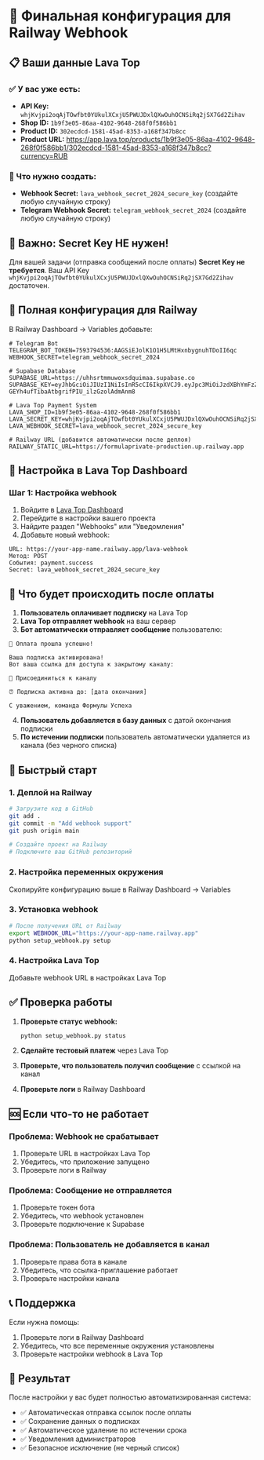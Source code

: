 # 🎯 Финальная конфигурация для Railway Webhook

## 📋 Ваши данные Lava Top

### ✅ У вас уже есть:
- **API Key:** `whjKvjpi2oqAjTOwfbt0YUkulXCxjU5PWUJDxlQXwOuhOCNSiRq2jSX7Gd2Zihav`
- **Shop ID:** `1b9f3e05-86aa-4102-9648-268f0f586bb1`
- **Product ID:** `302ecdcd-1581-45ad-8353-a168f347b8cc`
- **Product URL:** https://app.lava.top/products/1b9f3e05-86aa-4102-9648-268f0f586bb1/302ecdcd-1581-45ad-8353-a168f347b8cc?currency=RUB

### 🔑 Что нужно создать:
- **Webhook Secret:** `lava_webhook_secret_2024_secure_key` (создайте любую случайную строку)
- **Telegram Webhook Secret:** `telegram_webhook_secret_2024` (создайте любую случайную строку)

## 🚨 Важно: Secret Key НЕ нужен!

Для вашей задачи (отправка сообщений после оплаты) **Secret Key не требуется**. Ваш API Key `whjKvjpi2oqAjTOwfbt0YUkulXCxjU5PWUJDxlQXwOuhOCNSiRq2jSX7Gd2Zihav` достаточен.

## 📝 Полная конфигурация для Railway

В Railway Dashboard → Variables добавьте:

```env
# Telegram Bot
TELEGRAM_BOT_TOKEN=7593794536:AAGSiEJolK1O1H5LMtHxnbygnuhTDoII6qc
WEBHOOK_SECRET=telegram_webhook_secret_2024

# Supabase Database
SUPABASE_URL=https://uhhsrtmmuwoxsdquimaa.supabase.co
SUPABASE_KEY=eyJhbGciOiJIUzI1NiIsInR5cCI6IkpXVCJ9.eyJpc3MiOiJzdXBhYmFzZSIsInJlZiI6InVoaHNydG1tdXdveHNkcXVpbWFhIiwicm9sZSI6ImFub24iLCJpYXQiOjE3NTQ2OTMwMzcsImV4cCI6MjA3MDI2OTAzN30.5xxo6g-GEYh4ufTibaAtbgrifPIU_ilzGzolAdmAnm8

# Lava Top Payment System
LAVA_SHOP_ID=1b9f3e05-86aa-4102-9648-268f0f586bb1
LAVA_SECRET_KEY=whjKvjpi2oqAjTOwfbt0YUkulXCxjU5PWUJDxlQXwOuhOCNSiRq2jSX7Gd2Zihav
LAVA_WEBHOOK_SECRET=lava_webhook_secret_2024_secure_key

# Railway URL (добавится автоматически после деплоя)
RAILWAY_STATIC_URL=https://formulaprivate-production.up.railway.app
```

## 🔧 Настройка в Lava Top Dashboard

### Шаг 1: Настройка webhook
1. Войдите в [Lava Top Dashboard](https://app.lava.top)
2. Перейдите в настройки вашего проекта
3. Найдите раздел "Webhooks" или "Уведомления"
4. Добавьте новый webhook:

```
URL: https://your-app-name.railway.app/lava-webhook
Метод: POST
События: payment.success
Secret: lava_webhook_secret_2024_secure_key
```

## 🎯 Что будет происходить после оплаты

1. **Пользователь оплачивает подписку** на Lava Top
2. **Lava Top отправляет webhook** на ваш сервер
3. **Бот автоматически отправляет сообщение** пользователю:

```
🎉 Оплата прошла успешно!

Ваша подписка активирована!
Вот ваша ссылка для доступа к закрытому каналу:

🔗 Присоединиться к каналу

⏰ Подписка активна до: [дата окончания]

С уважением, команда Формулы Успеха
```

4. **Пользователь добавляется в базу данных** с датой окончания подписки
5. **По истечении подписки** пользователь автоматически удаляется из канала (без черного списка)

## 🚀 Быстрый старт

### 1. Деплой на Railway
```bash
# Загрузите код в GitHub
git add .
git commit -m "Add webhook support"
git push origin main

# Создайте проект на Railway
# Подключите ваш GitHub репозиторий
```

### 2. Настройка переменных окружения
Скопируйте конфигурацию выше в Railway Dashboard → Variables

### 3. Установка webhook
```bash
# После получения URL от Railway
export WEBHOOK_URL="https://your-app-name.railway.app"
python setup_webhook.py setup
```

### 4. Настройка Lava Top
Добавьте webhook URL в настройках Lava Top

## ✅ Проверка работы

1. **Проверьте статус webhook:**
   ```bash
   python setup_webhook.py status
   ```

2. **Сделайте тестовый платеж** через Lava Top

3. **Проверьте, что пользователь получил сообщение** с ссылкой на канал

4. **Проверьте логи** в Railway Dashboard

## 🆘 Если что-то не работает

### Проблема: Webhook не срабатывает
1. Проверьте URL в настройках Lava Top
2. Убедитесь, что приложение запущено
3. Проверьте логи в Railway

### Проблема: Сообщение не отправляется
1. Проверьте токен бота
2. Убедитесь, что webhook установлен
3. Проверьте подключение к Supabase

### Проблема: Пользователь не добавляется в канал
1. Проверьте права бота в канале
2. Убедитесь, что ссылка-приглашение работает
3. Проверьте настройки канала

## 📞 Поддержка

Если нужна помощь:
1. Проверьте логи в Railway Dashboard
2. Убедитесь, что все переменные окружения установлены
3. Проверьте настройки webhook в Lava Top

## 🎯 Результат

После настройки у вас будет полностью автоматизированная система:
- ✅ Автоматическая отправка ссылок после оплаты
- ✅ Сохранение данных о подписках
- ✅ Автоматическое удаление по истечении срока
- ✅ Уведомления администраторов
- ✅ Безопасное исключение (не черный список)
